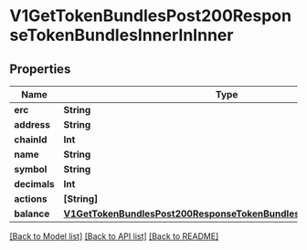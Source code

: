 # V1GetTokenBundlesPost200ResponseTokenBundlesInnerInInner

## Properties
Name | Type | Description | Notes
------------ | ------------- | ------------- | -------------
**erc** | **String** |  | 
**address** | **String** |  | [optional] 
**chainId** | **Int** |  | 
**name** | **String** |  | 
**symbol** | **String** |  | 
**decimals** | **Int** |  | 
**actions** | **[String]** |  | 
**balance** | [**V1GetTokenBundlesPost200ResponseTokenBundlesInnerInInnerBalance**](V1GetTokenBundlesPost200ResponseTokenBundlesInnerInInnerBalance.md) |  | 

[[Back to Model list]](../README.md#documentation-for-models) [[Back to API list]](../README.md#documentation-for-api-endpoints) [[Back to README]](../README.md)



